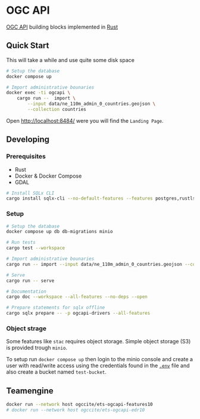 # OGC API

[OGC API](https://ogcapi.ogc.org/) building blocks implemented in [Rust](https://www.rust-lang.org/)

## Quick Start

This will take a while and use quite some disk space

```bash
# Setup the database
docker compose up

# Import administrative bounaries
docker exec -ti ogcapi \
    cargo run --  import \
        --input data/ne_110m_admin_0_countries.geojson \
        --collection countries
```

Open <http://localhost:8484/> were you will find the `Landing Page`.

## Developing

### Prerequisites

- Rust
- Docker & Docker Compose
- GDAL

```bash
# Install SQLx CLI
cargo install sqlx-cli --no-default-features --features postgres,rustls
```

### Setup

```bash
# Setup the database
docker compose up db db-migrations minio

# Run tests
cargo test --workspace

# Import administrative bounaries
cargo run -- import --input data/ne_110m_admin_0_countries.geojson --collection countries

# Serve 
cargo run -- serve

# Documentation
cargo doc --workspace --all-features --no-deps --open

# Prepare statements for sqlx offline
cargo sqlx prepare -- -p ogcapi-drivers --all-features
```

### Object strage

Some features like `stac` requires object storage. Simple object storage (S3) is provided trough `minio`.

To setup run `docker compose up` then login to the minio console and create a user with read/write access using the credentials found in the [`.env`](.env) file and also create a bucket named `test-bucket`.

## Teamengine

```bash
docker run --network host ogccite/ets-ogcapi-features10
# docker run --network host ogccite/ets-ogcapi-edr10
```
